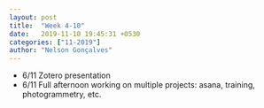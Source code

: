 ```yaml
---
layout: post
title:  "Week 4-10"
date:   2019-11-10 19:45:31 +0530
categories: ["11-2019"]
author: "Nelson Gonçalves"
---
```



 * 6/11 Zotero presentation
 * 6/11 Full afternoon working on multiple projects: asana, training, photogrammetry, etc.

